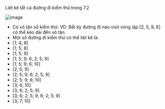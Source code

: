 Liệt kê tất cả đường đi kiểm thử trong 7.2

![image](https://user-images.githubusercontent.com/48431650/94914850-fdf26b00-04d5-11eb-92ee-cbf74fb9efdb.png)

* Có vô tận số kiểm thử. VD: Bất kỳ đường đi nào visit vòng lặp [2, 5, 9, 6] có thể kéo dài đến vô tận.
* Một số đường đi kiểm thử có thể liệt kê là:
 * [1; 4; 8]
 * [1; 5; 8]
 * [1; 5; 9]
 * [1; 5; 9; 6; 2; 5; 9]
 * [1; 5; 9; 6; 10]
 * [2; 5; 9]
 * [2; 5; 9; 6; 2; 5; 9]
 * [2; 5; 9; 6; 10]
 * [3; 6; 10]
 * [3; 6; 2; 5; 9]
 * [3; 6; 2; 5; 9; 6; 2; 5; 9]
 * [3; 7; 10]
